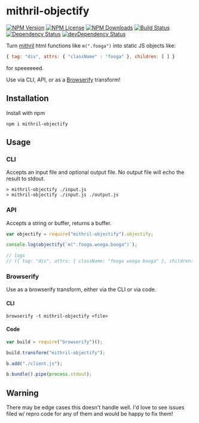 mithril-objectify
=================
[![NPM Version](https://img.shields.io/npm/v/mithril-objectify.svg)](https://www.npmjs.com/package/mithril-objectify)
[![NPM License](https://img.shields.io/npm/l/mithril-objectify.svg)](https://www.npmjs.com/package/mithril-objectify)
[![NPM Downloads](https://img.shields.io/npm/dm/mithril-objectify.svg)](https://www.npmjs.com/package/mithril-objectify)
[![Build Status](https://img.shields.io/travis/tivac/mithril-objectify.svg)](https://travis-ci.org/tivac/mithril-objectify)
[![Dependency Status](https://img.shields.io/david/tivac/mithril-objectify.svg)](https://david-dm.org/tivac/mithril-objectify)
[![devDependency Status](https://img.shields.io/david/dev/tivac/mithril-objectify.svg)](https://david-dm.org/tivac/mithril-objectify#info=devDependencies)


Turn [mithril](http://mithril.js.org) html functions like `m(".fooga")` into static JS objects like:

```js
{ tag: "div", attrs: { "className" : "fooga" }, children: [ ] }
```

for speeeeeed.

Use via CLI, API, or as a [Browserify](http://browserify.org/) transform!

## Installation

Install with npm

`npm i mithril-objectify`

## Usage

### CLI

Accepts an input file and optional output file. No output file will echo the result to stdout.

```
> mithril-objectify ./input.js
> mithril-objectify ./input.js ./output.js
```

### API

Accepts a string or buffer, returns a buffer.

```js
var objectify = require("mithril-objectify").objectify;

console.log(objectify(`m(".fooga.wooga.booga")`);

// logs
// ({ tag: "div", attrs: { className: "fooga wooga booga" }, children: [ ] })
```

### Browserify

Use as a browserify transform, either via the CLI or via code.

#### CLI
`browserify -t mithril-objectify <file>`

#### Code
```js
var build = require("browserify")();

build.transform("mithril-objectify");

b.add("./client.js");

b.bundle().pipe(process.stdout);
```

## Warning

There may be edge cases this doesn't handle well. I'd love to see issues filed w/ repro code for any of them and would be happy to fix them!
